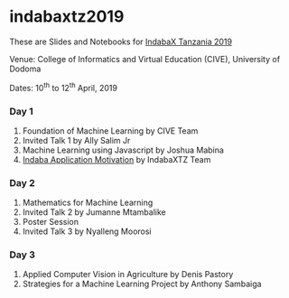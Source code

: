 # indabaxtz2019
These are Slides and Notebooks for [IndabaX Tanzania 2019](http://indabatz.ml/)

Venue: College of Informatics and Virtual Education (CIVE), University of Dodoma

Dates: 10<sup>th</sup> to 12<sup>th</sup> April, 2019

### Day 1
1. Foundation of Machine Learning by CIVE Team
2. Invited Talk 1 by Ally Salim Jr
3. Machine Learning using Javascript by Joshua Mabina
4. [Indaba Application Motivation](https://github.com/twiga2/indabaxtz2019/tree/master/talks/AI_Africa.pdf) by IndabaXTZ Team

### Day 2
1. Mathematics for Machine Learning
2. Invited Talk 2 by Jumanne Mtambalike
3. Poster Session
4. Invited Talk 3 by Nyalleng Moorosi

### Day 3
1. Applied Computer Vision in Agriculture by Denis Pastory
2. Strategies for a Machine Learning Project by Anthony Sambaiga

